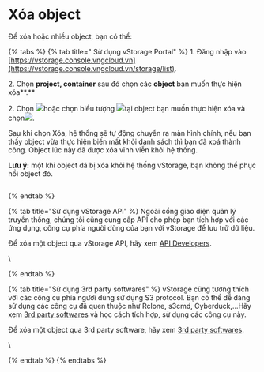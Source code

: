 # Xóa object

Để xóa hoặc nhiều object, bạn có thể:

{% tabs %}
{% tab title=" Sử dụng vStorage Portal" %}
1\. Đăng nhập vào [https://vstorage.console.vngcloud.vn](https://vstorage.console.vngcloud.vn/storage/list).

2\. Chọn **project, container** sau đó chọn các **object** bạn muốn thực hiện xóa**.**

2\. Chọn ![](https://docs.vngcloud.vn/download/thumbnails/49648534/image2023-3-6\_11-3-40.png?version=1\&modificationDate=1678075421000\&api=v2)hoặc chọn biểu tượng ![](https://docs.vngcloud.vn/download/thumbnails/49648534/image2023-2-6\_10-20-54.png?version=1\&modificationDate=1678075363000\&api=v2)tại object bạn muốn thực hiện xóa và chọn![](https://docs.vngcloud.vn/download/attachments/49648534/image2023-3-6\_11-4-15.png?version=1\&modificationDate=1678075456000\&api=v2).

Sau khi chọn Xóa, hệ thống sẽ tự động chuyển ra màn hình chính, nếu bạn thấy object vừa thực hiện biến mất khỏi danh sách thì bạn đã xoá thành công. Object lúc này đã được xóa vĩnh viễn khỏi hệ thống.

**Lưu ý:** một khi object đã bị xóa khỏi hệ thống vStorage, bạn không thể phục hồi object đó.

<figure><img src="../../../../../.gitbook/assets/Xoa_object_container (1).gif" alt=""><figcaption></figcaption></figure>
{% endtab %}

{% tab title="Sử dụng vStorage API" %}
Ngoài cổng giao diện quản lý truyền thống, chúng tôi cũng cung cấp API cho phép bạn tích hợp với các ứng dụng, công cụ phía người dùng của bạn với vStorage để lưu trữ dữ liệu.

Để xóa một object qua vStorage API, hãy xem [API Developers](../../api-developers/).

\

{% endtab %}

{% tab title="Sử dụng 3rd party softwares" %}
vStorage cũng tương thích với các công cụ phía người dùng sử dụng S3 protocol. Bạn có thể dễ dàng sử dụng các công cụ đã quen thuộc như Rclone, s3cmd, Cyberduck,...Hãy xem [3rd party softwares](../../3rd-party-softwares/) và học cách tích hợp, sử dụng các công cụ này.&#x20;

Để xóa một object qua 3rd party software, hãy xem [3rd party softwares](../../3rd-party-softwares/).

\

{% endtab %}
{% endtabs %}
